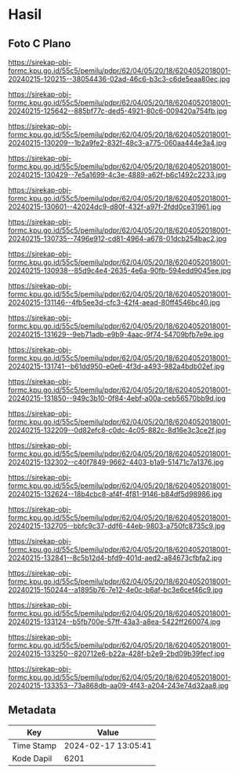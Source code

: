 # Hasil

## Foto C Plano

https://sirekap-obj-formc.kpu.go.id/55c5/pemilu/pdpr/62/04/05/20/18/6204052018001-20240215-120215--38054436-02ad-46c6-b3c3-c6de5eaa80ec.jpg

https://sirekap-obj-formc.kpu.go.id/55c5/pemilu/pdpr/62/04/05/20/18/6204052018001-20240215-125642--885bf77c-ded5-4921-80c6-009420a754fb.jpg

https://sirekap-obj-formc.kpu.go.id/55c5/pemilu/pdpr/62/04/05/20/18/6204052018001-20240215-130209--1b2a9fe2-832f-48c3-a775-060aa444e3a4.jpg

https://sirekap-obj-formc.kpu.go.id/55c5/pemilu/pdpr/62/04/05/20/18/6204052018001-20240215-130429--7e5a1699-4c3e-4889-a62f-b6c1492c2233.jpg

https://sirekap-obj-formc.kpu.go.id/55c5/pemilu/pdpr/62/04/05/20/18/6204052018001-20240215-130601--42024dc9-d80f-432f-a97f-2fdd0ce31961.jpg

https://sirekap-obj-formc.kpu.go.id/55c5/pemilu/pdpr/62/04/05/20/18/6204052018001-20240215-130735--7496e912-cd81-4964-a678-01dcb254bac2.jpg

https://sirekap-obj-formc.kpu.go.id/55c5/pemilu/pdpr/62/04/05/20/18/6204052018001-20240215-130938--85d9c4e4-2635-4e6a-90fb-594edd9045ee.jpg

https://sirekap-obj-formc.kpu.go.id/55c5/pemilu/pdpr/62/04/05/20/18/6204052018001-20240215-131146--4fb5ee3d-cfc3-42f4-aead-80ff4546bc40.jpg

https://sirekap-obj-formc.kpu.go.id/55c5/pemilu/pdpr/62/04/05/20/18/6204052018001-20240215-131629--9eb71adb-e9b9-4aac-9f74-54709bfb7e9e.jpg

https://sirekap-obj-formc.kpu.go.id/55c5/pemilu/pdpr/62/04/05/20/18/6204052018001-20240215-131741--b61dd950-e0e6-4f3d-a493-982a4bdb02ef.jpg

https://sirekap-obj-formc.kpu.go.id/55c5/pemilu/pdpr/62/04/05/20/18/6204052018001-20240215-131850--949c3b10-0f84-4ebf-a00a-ceb56570bb9d.jpg

https://sirekap-obj-formc.kpu.go.id/55c5/pemilu/pdpr/62/04/05/20/18/6204052018001-20240215-132209--0d82efc8-c0dc-4c05-882c-8d16e3c3ce2f.jpg

https://sirekap-obj-formc.kpu.go.id/55c5/pemilu/pdpr/62/04/05/20/18/6204052018001-20240215-132302--c40f7849-9662-4403-b1a9-51471c7a1376.jpg

https://sirekap-obj-formc.kpu.go.id/55c5/pemilu/pdpr/62/04/05/20/18/6204052018001-20240215-132624--18b4cbc8-af4f-4f81-9146-b84df5d98986.jpg

https://sirekap-obj-formc.kpu.go.id/55c5/pemilu/pdpr/62/04/05/20/18/6204052018001-20240215-132705--bbfc9c37-ddf6-44eb-9803-a750fc8735c9.jpg

https://sirekap-obj-formc.kpu.go.id/55c5/pemilu/pdpr/62/04/05/20/18/6204052018001-20240215-132841--8c5b12d4-bfd9-401d-aed2-a84673cfbfa2.jpg

https://sirekap-obj-formc.kpu.go.id/55c5/pemilu/pdpr/62/04/05/20/18/6204052018001-20240215-150244--a1895b76-7e12-4e0c-b6af-bc3e6cef46c9.jpg

https://sirekap-obj-formc.kpu.go.id/55c5/pemilu/pdpr/62/04/05/20/18/6204052018001-20240215-133124--b5fb700e-57ff-43a3-a8ea-5422ff260074.jpg

https://sirekap-obj-formc.kpu.go.id/55c5/pemilu/pdpr/62/04/05/20/18/6204052018001-20240215-133250--820712e6-b22a-428f-b2e9-2bd09b39fecf.jpg

https://sirekap-obj-formc.kpu.go.id/55c5/pemilu/pdpr/62/04/05/20/18/6204052018001-20240215-133353--73a868db-aa09-4f43-a204-243e74d32aa8.jpg


## Metadata

| Key        | Value               |
| ---------- | ------------------- |
| Time Stamp | 2024-02-17 13:05:41 |
| Kode Dapil | 6201                |



